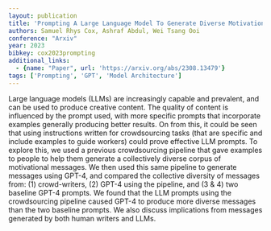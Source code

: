 ```yaml
---
layout: publication
title: 'Prompting A Large Language Model To Generate Diverse Motivational Messages: A Comparison With Human-written Messages'
authors: Samuel Rhys Cox, Ashraf Abdul, Wei Tsang Ooi
conference: "Arxiv"
year: 2023
bibkey: cox2023prompting
additional_links:
  - {name: "Paper", url: 'https://arxiv.org/abs/2308.13479'}
tags: ['Prompting', 'GPT', 'Model Architecture']
---
```

Large language models (LLMs) are increasingly capable and prevalent, and can
be used to produce creative content. The quality of content is influenced by
the prompt used, with more specific prompts that incorporate examples generally
producing better results. On from this, it could be seen that using
instructions written for crowdsourcing tasks (that are specific and include
examples to guide workers) could prove effective LLM prompts. To explore this,
we used a previous crowdsourcing pipeline that gave examples to people to help
them generate a collectively diverse corpus of motivational messages. We then
used this same pipeline to generate messages using GPT-4, and compared the
collective diversity of messages from: (1) crowd-writers, (2) GPT-4 using the
pipeline, and (3 & 4) two baseline GPT-4 prompts. We found that the LLM prompts
using the crowdsourcing pipeline caused GPT-4 to produce more diverse messages
than the two baseline prompts. We also discuss implications from messages
generated by both human writers and LLMs.

